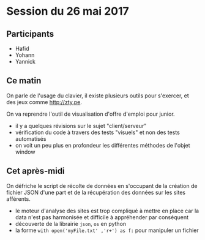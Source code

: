 # Session du 26 mai 2017

## Participants

- Hafid
- Yohann
- Yannick


## Ce matin

On parle de l'usage du clavier, il existe plusieurs outils pour s'exercer, et des jeux comme http://zty.pe.

On va reprendre l'outil de visualisation d'offre d'emploi pour junior.

- il y a quelques révisions sur le sujet "client/serveur"
- vérification du code à travers des tests "visuels" et non des tests automatisés
- on voit un peu plus en profondeur les différentes méthodes de l'objet window

## Cet après-midi

On défriche le script de récolte de données en s'occupant de la création de fichier JSON d'une part et de la récupération des données sur les sites afférents.

- le moteur d'analyse des sites est trop compliqué à mettre en place car la data n'est pas harmonisée et difficile à appréhender par conséquent
- découverte de la librairie `json`, `os` en python
- la forme `with open('myFile.txt' ,'r+') as f:` pour manipuler un fichier



